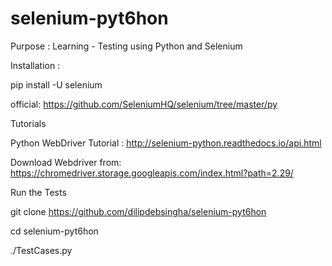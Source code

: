 # selenium-pyt6hon
Purpose : Learning - Testing using Python and Selenium

Installation :


pip install -U selenium

official:	https://github.com/SeleniumHQ/selenium/tree/master/py

Tutorials


Python WebDriver Tutorial : http://selenium-python.readthedocs.io/api.html

Download Webdriver from: https://chromedriver.storage.googleapis.com/index.html?path=2.29/


Run the Tests

git clone https://github.com/dilipdebsingha/selenium-pyt6hon

cd selenium-pyt6hon

./TestCases.py

